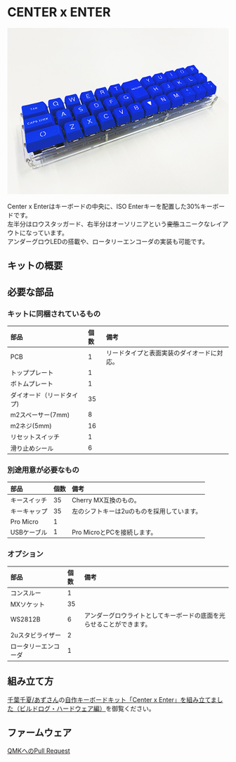 # CENTER x ENTER

<img src="https://github.com/takashicompany/center-enter/blob/master/images/qmk.jpg?raw=true" width="600">

Center x Enterはキーボードの中央に、ISO Enterキーを配置した30%キーボードです。  
左半分はロウスタッガード、右半分はオーソリニアという~~変態~~ユニークなレイアウトになっています。  
アンダーグロウLEDの搭載や、ロータリーエンコーダの実装も可能です。

## キットの概要

## 必要な部品

### キットに同梱されているもの
|部品|個数|備考|
|:--|:--|:--|
|PCB|1|リードタイプと表面実装のダイオードに対応。|
|トッププレート|1||
|ボトムプレート|1||
|ダイオード（リードタイプ)|35||
|m2スペーサー(7mm)|8||
|m2ネジ(5mm)|16||
|リセットスイッチ|1||
|滑り止めシール|6||

### 別途用意が必要なもの
|部品|個数|備考|
|:--|:--|:--|
|キースイッチ|35|Cherry MX互換のもの。|
|キーキャップ|35|左のシフトキーは2uのものを採用しています。|
|Pro Micro|1||
|USBケーブル|1|Pro MicroとPCを接続します。|

### オプション
|部品|個数|備考|
|:--|:--|:--|
|コンスルー|1||
|MXソケット|35||
|WS2812B|6|アンダーグロウライトとしてキーボードの底面を光らせることができます。|
|2uスタビライザー|2||
|ロータリーエンコーダ|1||

## 組み立て方
[千葉千夏/あずさん](https://twitter.com/azulee)の[自作キーボードキット「Center x Enter」を組み立てました（ビルドログ・ハードウェア編）](https://note.com/azulee/n/nbe20617f434b)を御覧ください。

## ファームウェア
[QMKへのPull Request](https://github.com/qmk/qmk_firmware/pull/14790)
